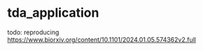 # tda_application
todo: reproducing https://www.biorxiv.org/content/10.1101/2024.01.05.574362v2.full
